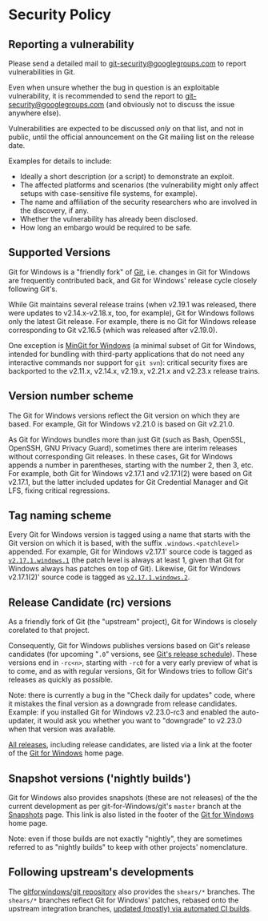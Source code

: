 # Security Policy

## Reporting a vulnerability

Please send a detailed mail to git-security@googlegroups.com to
report vulnerabilities in Git.

Even when unsure whether the bug in question is an exploitable
vulnerability, it is recommended to send the report to
git-security@googlegroups.com (and obviously not to discuss the
issue anywhere else).

Vulnerabilities are expected to be discussed _only_ on that
list, and not in public, until the official announcement on the
Git mailing list on the release date.

Examples for details to include:

- Ideally a short description (or a script) to demonstrate an
  exploit.
- The affected platforms and scenarios (the vulnerability might
  only affect setups with case-sensitive file systems, for
  example).
- The name and affiliation of the security researchers who are
  involved in the discovery, if any.
- Whether the vulnerability has already been disclosed.
- How long an embargo would be required to be safe.

## Supported Versions

Git for Windows is a "friendly fork" of [Git](https://git-scm.com/), i.e. changes in Git for Windows are frequently contributed back, and Git for Windows' release cycle closely following Git's.

While Git maintains several release trains (when v2.19.1 was released, there were updates to v2.14.x-v2.18.x, too, for example), Git for Windows follows only the latest Git release. For example, there is no Git for Windows release corresponding to Git v2.16.5 (which was released after v2.19.0).

One exception is [MinGit for Windows](https://github.com/git-for-windows/git/wiki/MinGit) (a minimal subset of Git for Windows, intended for bundling with third-party applications that do not need any interactive commands nor support for `git svn`): critical security fixes are backported to the v2.11.x, v2.14.x, v2.19.x, v2.21.x and v2.23.x release trains.

## Version number scheme

The Git for Windows versions reflect the Git version on which they are based. For example, Git for Windows v2.21.0 is based on Git v2.21.0.

As Git for Windows bundles more than just Git (such as Bash, OpenSSL, OpenSSH, GNU Privacy Guard), sometimes there are interim releases without corresponding Git releases. In these cases, Git for Windows appends a number in parentheses, starting with the number 2, then 3, etc. For example, both Git for Windows v2.17.1 and v2.17.1(2) were based on Git v2.17.1, but the latter included updates for Git Credential Manager and Git LFS, fixing critical regressions.

## Tag naming scheme

Every Git for Windows version is tagged using a name that starts with the Git version on which it is based, with the suffix `.windows.<patchlevel>` appended. For example, Git for Windows v2.17.1' source code is tagged as [`v2.17.1.windows.1`](https://github.com/git-for-windows/git/releases/tag/v2.17.1.windows.1) (the patch level is always at least 1, given that Git for Windows always has patches on top of Git). Likewise, Git for Windows v2.17.1(2)' source code is tagged as [`v2.17.1.windows.2`](https://github.com/git-for-windows/git/releases/tag/v2.17.1.windows.2).

## Release Candidate (rc) versions

As a friendly fork of Git (the "upstream" project), Git for Windows is closely corelated to that project.

Consequently, Git for Windows publishes versions based on Git's release candidates (for upcoming "`.0`" versions, see [Git's release schedule](https://tinyurl.com/gitCal)). These versions end in `-rc<n>`, starting with `-rc0` for a very early preview of what is to come, and as with regular versions, Git for Windows tries to follow Git's releases as quickly as possible.

Note: there is currently a bug in the "Check daily for updates" code, where it mistakes the final version as a downgrade from release candidates. Example: if you installed Git for Windows v2.23.0-rc3 and enabled the auto-updater, it would ask you whether you want to "downgrade" to v2.23.0 when that version was available.

[All releases](https://github.com/git-for-windows/git/releases/), including release candidates, are listed via a link at the footer of the [Git for Windows](https://gitforwindows.org/) home page.

## Snapshot versions ('nightly builds')

Git for Windows also provides snapshots (these are not releases) of the the current development as per git-for-Windows/git's `master` branch at the [Snapshots](https://wingit.blob.core.windows.net/files/index.html) page. This link is also listed in the footer of the [Git for Windows](https://gitforwindows.org/) home page.

Note: even if those builds are not exactly "nightly", they are sometimes referred to as "nightly builds" to keep with other projects' nomenclature.

## Following upstream's developments

The [gitforwindows/git repository](https://github.com/git-for-windows/git) also provides the `shears/*` branches. The `shears/*` branches reflect Git for Windows' patches, rebased onto the upstream integration branches, [updated (mostly) via automated CI builds](https://dev.azure.com/git-for-windows/git/_build?definitionId=25).
